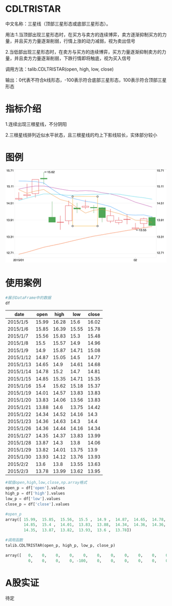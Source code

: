 # CDLTRISTAR

中文名称：三星线（顶部三星形态或底部三星形态）。

用法:1.当顶部出现三星形态时，在买方与卖方的连续博弈，卖方逐渐抑制买方的力			               量，并且买方力量逐渐削弱，行情上涨的动力减弱，视为卖出信号

​         2.当低部出现三星形态时，在卖方与买方的连续博弈，买方力量逐渐抑制卖方的力量，并且卖方力量逐渐削弱，下跌行情即将触底，视为买入信号

调用方法：talib.CDLTRISTAR(open, high, low, close)

输出：0代表不符合k线形态，-100表示符合底部三星形态，100表示符合顶部三星形态

# 指标介绍

1.连续出现三根星线，不分阴阳

2.三根星线排列近似水平状态，且三根星线的均上下影线较长，实体部分较小

# 图例
![三星线图例](/assets/三星线图例.png)






# 使用案例

```python
#展示DataFrame中的数据
df
```

| date      | open  | high  | low   | close |
| --------- | ----- | ----- | ----- | ----- |
| 2015/1/5  | 15.99 | 16.28 | 15.6  | 16.02 |
| 2015/1/6  | 15.85 | 16.39 | 15.55 | 15.78 |
| 2015/1/7  | 15.56 | 15.83 | 15.3  | 15.48 |
| 2015/1/8  | 15.5  | 15.57 | 14.9  | 14.96 |
| 2015/1/9  | 14.9  | 15.87 | 14.71 | 15.08 |
| 2015/1/12 | 14.87 | 15.05 | 14.5  | 14.77 |
| 2015/1/13 | 14.65 | 14.9  | 14.61 | 14.68 |
| 2015/1/14 | 14.78 | 15.2  | 14.7  | 14.81 |
| 2015/1/15 | 14.85 | 15.35 | 14.71 | 15.35 |
| 2015/1/16 | 15.4  | 15.62 | 15.18 | 15.37 |
| 2015/1/19 | 14.01 | 14.57 | 13.83 | 13.83 |
| 2015/1/20 | 13.83 | 14.06 | 13.56 | 13.83 |
| 2015/1/21 | 13.88 | 14.6  | 13.75 | 14.42 |
| 2015/1/22 | 14.34 | 14.52 | 14.16 | 14.3  |
| 2015/1/23 | 14.36 | 14.63 | 14.3  | 14.4  |
| 2015/1/26 | 14.36 | 14.44 | 14.16 | 14.34 |
| 2015/1/27 | 14.35 | 14.37 | 13.83 | 13.99 |
| 2015/1/28 | 13.87 | 14.3  | 13.8  | 14.06 |
| 2015/1/29 | 13.82 | 14.01 | 13.75 | 13.9  |
| 2015/1/30 | 13.93 | 14.12 | 13.76 | 13.93 |
| 2015/2/2  | 13.6  | 13.8  | 13.55 | 13.63 |
| 2015/2/3  | 13.78 | 13.99 | 13.62 | 13.95 |

```python
#赋值open,high,low,close,np.array格式
open_p = df['open'].values
high_p = df['high'].values
low_p = df['low'].values
close_p = df['close'].values
```

```python
#open_p
array([ 15.99,  15.85,  15.56,  15.5 ,  14.9 ,  14.87,  14.65,  14.78,
        14.85,  15.4 ,  14.01,  13.83,  13.88,  14.34,  14.36,  14.36,
        14.35,  13.87,  13.82,  13.93,  13.6 ,  13.78])
```

```python
#调用函数
talib.CDLTRISTAR(open_p, high_p, low_p, close_p)
```

```python
array([   0,    0,    0,    0,    0,    0,    0,    0,    0,    0,    0,
          0,    0,    0,    0, -100,    0,    0,    0,    0,    0,    0], dtype=int32) ('底部星线')
```
# A股实证

待定
